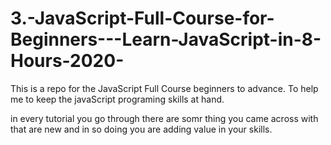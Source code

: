 # 3.-JavaScript-Full-Course-for-Beginners---Learn-JavaScript-in-8-Hours-2020-

This is a repo for the JavaScript Full Course beginners to advance. To help me to keep the javaScript programing skills at hand.

in every tutorial you go through there are somr thing you came across with that are new and in so doing you are adding value in your skills.
